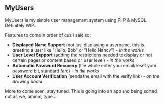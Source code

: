 ## MyUsers ##

MyUsers is my simple user management system using PHP & MySQL. Definitely WIP...

Features to come in order of cuz i said so:

- __Displayed Name Support__ (not just displaying a username, this is greeting a user like "Hello, Bob" or "Hello Nancy") - _in the works_
- __User Level Support__ (adding the restrictions needed to display or not certain pages or content based on user level) - _in the works_
- __Automatic Password Recovery__ (the whole enter your email/reset your password bit, standard fare) - _in the works_
- __User Account Verification__ (sends the email with the verify link) - _on the drawing board_

More to come soon, stay tuned. This is going into an app and being sorted out as we, ummm, type...
